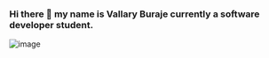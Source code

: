 ### Hi there 👋 my name is Vallary Buraje currently a software developer student.
![image](https://github.com/BurajeVallary/BurajeVallary/assets/124131523/cd64c2d2-3777-4a63-950d-9c9a1f8ad0da)


<!--
**BurajeVallary/BurajeVallary** is a ✨ _special_ ✨ repository because its `README.md` (this file) appears on your GitHub profile.

Here are some ideas to get you started:

- 🔭 I’m currently a software developer student
- 🌱 I’m currently learning Kotlin,Python and JavaScript.
- 👯  An aspiring software developer eager to join the tech community
- 💬 Ask me about ...
- 📫 How to reach me:You can reach me through Github,Twitter,Email and LinkedIn
- 😄 Pronouns Her/She
- ⚡ Fun fact:I love being calm 
-->


